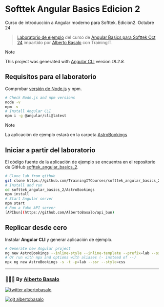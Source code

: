 # Softtek Angular Basics Edicion 2

Curso de introducción a Angular moderno para Softtek. Edición2. Octubre 24



> [Laboratorio de ejemplo](https://github.com/TrainingITCourses/softtek_angular_basics_2) del curso de [Angular Basics para Softtek Oct 24](https://cursos.trainingit.es/course/view.php?id=1761) impartido por [Alberto Basalo](https://albertobasalo.dev) con TrainingIT.

> [!NOTE]
> This project was generated with [Angular CLI](https://github.com/angular/angular-cli) version _18.2.8._

## Requisitos para el laboratorio

Comprobar [versión de Node.js](https://angular.dev/rference/versions#) y npm.

```bash
# Check Node.js and npm versions
node -v
npm -v
# Install Angular CLI
npm i -g @angular/cli@latest
```

> [!NOTE]
> La aplicación de ejemplo estará en la carpeta [AstroBookings](./AstroBookings)

## Iniciar a partir del laboratorio

El código fuente de la aplicación de ejemplo se encuentra en el repositorio de GitHub [softtek_angular_basics_2](https://github.com/TrainingITCourses/softtek_angular_basics_2).

```bash
# Clone lab from github
git clone https://github.com/TrainingITCourses/softtek_angular_basics_2.git
# Install and run
cd softtek_angular_basics_2/AstroBookings
npm install
# Start Angular server
npm start
# Run a fake API server
[APIbun](https://github.com/AlbertoBasalo/api_bun)
```

## Replicar desde cero

Instalar **Angular CLI** y generar aplicación de ejemplo.

```bash
# Generate new Angular project
ng new AstroBookings --inline-style --inline-template --prefix=lab --ssr --style=css
# Or run with npx and options with aliases (- instead of --)
npx ng new AstroBookings -s -t -p=lab --ssr --style=css
```

---

<footer>
  <h3>🧑🏼‍💻 By <a href="https://albertobasalo.dev" target="blank">Alberto Basalo</a> </h3>
  <p>
    <a href="https://twitter.com/albertobasalo" target="blank">
      <img src="https://img.shields.io/twitter/follow/albertobasalo?logo=twitter&style=for-the-badge" alt="twitter albertobasalo" />
    </a>
  </p>
  <p>
    <a href="https://github.com/albertobasalo" target="blank">
      <img 
        src="https://img.shields.io/github/followers/albertobasalo?logo=github&label=profile albertobasalo&style=for-the-badge" alt="git albertobasalo" />
    </a>
  </p>
</footer>
